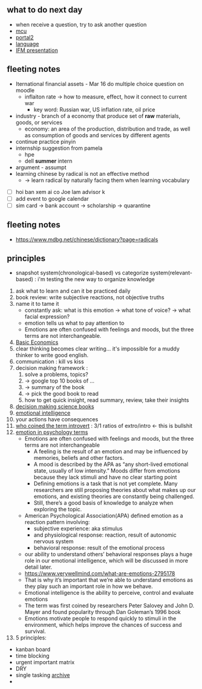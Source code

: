 ## what to do next day

- when receive a question, try to ask another question
- [mcu](mcu)
- [portal2](portal2)
- [language](language)
- [IFM presentation](IFM-presentation)

## fleeting notes

- Iternational financial assets - Mar 16 do multiple choice question on moodle
  - inflaiton rate -> how to measure, effect, how it connect to current war
    - key word: Russian war, US inflation rate, oil price
- industry - branch of a economy that produce set of **raw** materials, goods, or services
  - economy: an area of the production, distribution and trade, as well as consumption of goods and services by different agents
- continue practice pinyin
- internship suggestion from pamela
  - hpe
  - dell **summer** intern
- argument - assumpt
- learning chinese by radical is not an effective method
  - -> learn radical by naturally facing them when learning vocabulary
- [ ] hoi ban xem ai co Joe lam advisor k
- [ ] add event to google calendar
- [ ] sim card -> bank account -> scholarship -> quarantine

## fleeting notes

- https://www.mdbg.net/chinese/dictionary?page=radicals

## principles

- snapshot system(chronological-based) vs categorize system(relevant-based) : i'm testing the new way to organize knowledge

1. ask what to learn and can it be practiced daily
2. book review: write subjective reactions, not objective truths
3. name it to tame it
   - constantly ask: what is this emotion -> what tone of voice? -> what facial expression?
   - emotion tells us what to pay attention to
   - Emotions are often confused with feelings and moods, but the three terms are not interchangeable.
4. [Basic Economics](Basic-Economics)
5. clear thinking becomes clear writing... it's impossible for a muddy thinker to write good english.
6. communication : kill vs kiss
7. decision making framework :
   1. solve a problems, topics?
   2. -> google top 10 books of ...
   3. -> summary of the book
   4. -> pick the good book to read
   5. how to get quick insight, read summary, review, take their insights
8. [decision making science books](https://www.google.com/search?client=firefox-b-d&q=decision+making+science+books)
9. [emotional intelligence](emotional-intelligence)
10. your actions have consequences
11. [who coined the term introvert](https://www.simplypsychology.org/introvert-extrovert.html) : 3/1 ratios of extro/intro <- this is bullshit
12. [emotion in psychology terms](https://online.uwa.edu/news/emotional-psychology/)
    - Emotions are often confused with feelings and moods, but the three terms are not interchangeable
      - A feeling is the result of an emotion and may be influenced by memories, beliefs and other factors.
      - A mood is described by the APA as “any short-lived emotional state, usually of low intensity.” Moods differ from emotions because they lack stimuli and have no clear starting point
      - Defining emotions is a task that is not yet complete. Many researchers are still proposing theories about what makes up our emotions, and existing theories are constantly being challenged.
      - Still, there’s a good basis of knowledge to analyze when exploring the topic.
    - American Psychological Association(APA) defined emotion as a reaction pattern involving:
      - subjective experience: aka stimulus
      - and physiological response: reaction, result of autonomic nervous system
      - behavioral response: result of the emotional process
    - our ability to understand others’ behavioral responses plays a huge role in our emotional intelligence, which will be discussed in more detail later.
    - https://www.verywellmind.com/what-are-emotions-2795178
    - That is why it’s important that we’re able to understand emotions as they play such an important role in how we behave.
    - Emotional intelligence is the ability to perceive, control and evaluate emotions
    - The term was first coined by researchers Peter Salovey and John D. Mayer and found popularity through Dan Goleman’s 1996 book
    - Emotions motivate people to respond quickly to stimuli in the environment, which helps improve the chances of success and survival.
13. 5 principles:

- kanban board
- time blocking
- urgent important matrix
- DRY
- single tasking
  [archive](archive)
-
